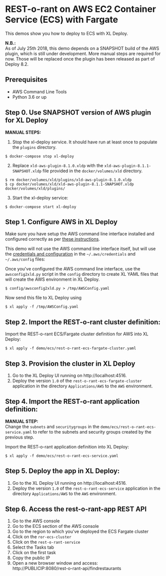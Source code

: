 # REST-o-rant on AWS EC2 Container Service (ECS) with Fargate

This demos show you how to deploy to ECS with XL Deploy.

**N.B.:**<br/>
As of July 25th 2018, this demo depends on a SNAPSHOT build of the AWS plugin, which is still under development. More manual steps are required for now. Those will be replaced once the plugin has been released as part of Deploy 8.2.

## Prerequisites
* AWS Command Line Tools
* Python 3.6 or up

## Step 0. Use SNAPSHOT version of AWS plugin for XL Deploy

**MANUAL STEPS:**<br/>

1. Stop the xl-deploy service. It should have run at least once to populate the `plugins` directory.
```
$ docker-compose stop xl-deploy
```
2. Replace `xld-aws-plugin-8.1.0.xldp` with the `xld-aws-plugin-8.1.1-SNAPSHOT.xldp` file provided in the `docker/volumes/xld` directory.
```
$ rm docker/volumes/xld/plugins/xld-aws-plugin-8.1.0.xldp
$ cp docker/volumes/xld/xld-aws-plugin-8.1.1-SNAPSHOT.xldp docker/volumes/xld/plugins/
```
3. Start the xl-deploy service:
```
$ docker-compose start xl-deploy
```

## Step 1. Configure AWS in XL Deploy

Make sure you have setup the AWS command line interface installed and configured correctly as per [these instructions](https://docs.aws.amazon.com/cli/latest/userguide/tutorial-ec2-ubuntu.html#configure-cli).


This demo will not use the AWS command line interface itself, but will use the [credentials and configuration](https://docs.aws.amazon.com/cli/latest/userguide/cli-config-files.html) in the `~/.aws/credentials` and `~/.aws/config` files:


Once you've configured the AWS command line interface, use the `awsconfig2xld.py` script in the `config` directory to create XL YAML files that will create the AWS environment in XL Deploy.

```
$ config/awsconfig2xld.py > /tmp/AWSConfig.yaml
```

Now send this file to XL Deploy using

```
$ xl apply -f /tmp/AWSConfig.yaml
```

## Step 2. Import the REST-o-rant cluster definition:

Import the REST-o-rant ECS/Fargate cluster definition for AWS into XL Deploy:

```
$ xl apply -f demo/ecs/rest-o-rant-ecs-fargate-cluster.yaml
```

## Step 3. Provision the cluster in XL Deploy

1. Go to the XL Deploy UI running on http://localhost:4516.
2. Deploy the version `1.0` of the `rest-o-rant-ecs-fargate-cluster` application in the directory `Applications/AWS` to the `AWS` environment.

## Step 4. Import the REST-o-rant application definition:

**MANUAL STEP:**</br>
Change the `subnets` and `securitygroups` in the `demo/ecs/rest-o-rant-ecs-service.yaml` to refer to the subnets and security groups created by the previous step.

Import the REST-o-rant application definition into XL Deploy:

```
$ xl apply -f demo/ecs/rest-o-rant-ecs-service.yaml
```

## Step 5. Deploy the app in XL Deploy:

1. Go to the XL Deploy UI running on http://localhost:4516.
2. Deploy the version `1.0` of the `rest-o-rant-ecs-service` application in the directory `Applications/AWS` to the `AWS` environment.

## Step 6. Access the rest-o-rant-app REST API

1. Go to the AWS console
2. Go to the ECS section of the AWS console
3. Go to the region to which you've deployed the ECS Fargate cluster
4. Click on the `ror-ecs-cluster`
5. Click on the `rest-o-rant-service`
6. Select the Tasks tab
7. Click on the first task
8. Copy the public IP
9. Open a new browser window and access:<br/>
http://PUBLICIP:8080/rest-o-rant-api/findrestaurants
